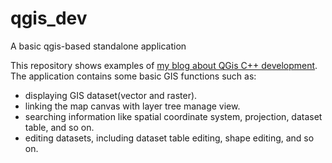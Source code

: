 # qgis_dev

A basic qgis-based standalone application

This repository shows examples of [my blog about QGis C++ development](http://blog.csdn.net/deirjie?viewmode=list). The application contains some basic GIS functions such as:

* displaying GIS dataset(vector and raster).
* linking the map canvas with layer tree manage view.
* searching information like spatial coordinate system, projection, dataset table, and so on.
* editing datasets, including dataset table editing, shape editing, and so on.

